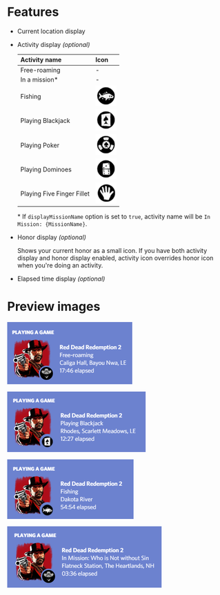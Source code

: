 # Features

* Current location display

* Activity display *(optional)*

   | Activity name              | Icon                                                                                          |
   | -------------------------- | --------------------------------------------------------------------------------------------- |
   | Free-roaming               | -                                                                                             |
   | In a mission*              | -                                                                                             |
   | Fishing                    | <img src="./assets/art/activities/activity_fishing.png" width="48" height="48" />             |
   | Playing Blackjack          | <img src="./assets/art/activities/activity_blackjack.png" width="48" height="48" />           |
   | Playing Poker              | <img src="./assets/art/activities/activity_poker.png" width="48" height="48" />               |
   | Playing Dominoes           | <img src="./assets/art/activities/activity_dominoes.png" width="48" height="48" />            |
   | Playing Five Finger Fillet | <img src="./assets/art/activities/activity_five_finger_fillet.png" width="48" height="48" />  |

   \* If `displayMissionName` option is set to `true`, activity name will be `In Mission: {MissionName}`.

* Honor display *(optional)*

   Shows your current honor as a small icon. If you have both activity display and honor display enabled, activity icon overrides honor icon when you're doing an activity.

* Elapsed time display *(optional)*

# Preview images

![Preview](./assets/preview/freeroam.png)

![Preview](./assets/preview/blackjack.png)

![Preview](./assets/preview/fishing.png)

![Preview](./assets/preview/mission.png)

